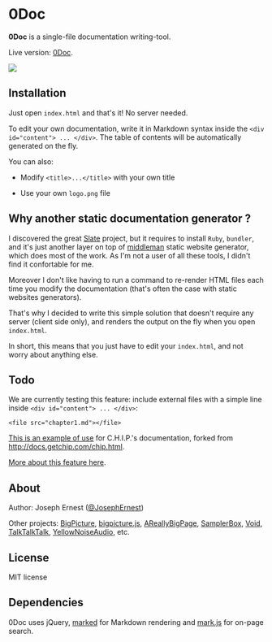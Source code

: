 0Doc
=======

**0Doc** is a single-file documentation writing-tool.

Live version: [0Doc](https://josephernest.github.io/0Doc/).

[![](http://gget.it/rwx9ovzb/screenshot_500px.jpg)](https://josephernest.github.io/0Doc/)


Installation
----
Just open `index.html` and that's it! No server needed.

To edit your own documentation, write it in Markdown syntax inside the `<div id="content"> ... </div>`. 
The table of contents will be automatically generated on the fly.

You can also:

* Modify `<title>...</title>` with your own title

* Use your own `logo.png` file


Why another static documentation generator ?
----

I discovered the great [Slate](https://github.com/lord/slate) project, but it requires to install `Ruby`, `bundler`, and it's just another layer on top of [middleman](https://middlemanapp.com/) static website generator, which does most of the work. As I'm not a user of all these tools, I didn't find it confortable for me.

Moreover I don't like having to run a command to re-render HTML files each time you modify the documentation (that's often the case with static websites generators).

That's why I decided to write this simple solution that doesn't require any server (client side only), and renders the output on the fly when you open `index.html`.

In short, this means that you just have to edit your `index.html`, and not worry about anything else.

Todo
----

We are currently testing this feature: include external files with a simple line inside `<div id="content"> ... </div>`:

    <file src="chapter1.md"></file>

[This is an example of use](https://josephernest.github.io/0Doc-chip) for C.H.I.P.'s documentation, forked from http://docs.getchip.com/chip.html.

[More about this feature here](https://github.com/josephernest/0Doc/issues/3).


About
----
Author: Joseph Ernest ([@JosephErnest](https://twitter.com/JosephErnest))

Other projects: [BigPicture](http://bigpicture.bi), [bigpicture.js](https://github.com/josephernest/bigpicture.js), [AReallyBigPage](https://github.com/josephernest/AReallyBigPage), [SamplerBox](http://www.samplerbox.org), [Void](http://www.thisisvoid.org), [TalkTalkTalk](https://github.com/josephernest/TalkTalkTalk), [YellowNoiseAudio](http://www.yellownoiseaudio.com), etc.

License
----
MIT license


Dependencies
----

0Doc uses jQuery, [marked](https://github.com/chjj/marked) for Markdown rendering and [mark.js](https://markjs.io/) for on-page search.
